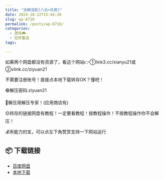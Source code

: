 ```yaml
---
title: "沧鳞泡影[八云+玖夜]"
date: 2024-10-22T15:44:20
slug: wp-6716
permalink: /posts/wp-6716/
categories:
  - 游戏🎮
  - 狂欢蜜话
tags:

---
```


如果两个网盘都没有资源了，看这个网站👉①link3.cc/xianyu21或②vlink.cc/ziyuan21

不需要注册账号！直接点本地下载转存OK？懂吧！

🟢解压密码:ziyuan21

🔵解压用解压专家！(应用商店有)

🟡转存的链接网盘有教程！一定要看教程！按教程操作！不按教程操作你不会解压！

💰🈶能力的宝，可以点左下角赞赏支持一下网站运行

## 📦 下载链接
- [百度网盘](https://blziyuan21.com/pay-download/6716?key=686e090e1b&down_id=0)
- [本地下载](https://blziyuan21.com/pay-download/6716?key=686e090e1b&down_id=1)

